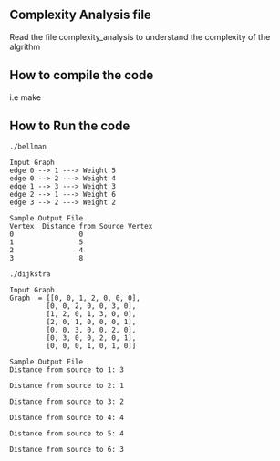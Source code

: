 ## Complexity Analysis file
Read the file complexity_analysis to understand the complexity of the algrithm

## How to compile the code
i.e make

## How to Run  the code
```
./bellman

Input Graph
edge 0 --> 1 ---> Weight 5
edge 0 --> 2 ---> Weight 4
edge 1 --> 3 ---> Weight 3
edge 2 --> 1 ---> Weight 6
edge 3 --> 2 ---> Weight 2

Sample Output File
Vertex  Distance from Source Vertex
0                0
1                5
2                4
3                8

./dijkstra

Input Graph
Graph  = [[0, 0, 1, 2, 0, 0, 0],
         [0, 0, 2, 0, 0, 3, 0],
         [1, 2, 0, 1, 3, 0, 0],
         [2, 0, 1, 0, 0, 0, 1],
         [0, 0, 3, 0, 0, 2, 0],
         [0, 3, 0, 0, 2, 0, 1],
         [0, 0, 0, 1, 0, 1, 0]]

Sample Output File
Distance from source to 1: 3

Distance from source to 2: 1

Distance from source to 3: 2

Distance from source to 4: 4

Distance from source to 5: 4

Distance from source to 6: 3


